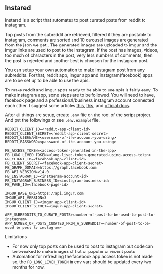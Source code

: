  ## Instared
 Instared is a script that automates to post curated posts from reddit to instagram. 

Top posts from the subreddit are retrieved, filtered if they are postable to instagram, comments are sorted and 10 carousel images are generated from the json we get.. The generated images are uploaded to imgur and the imgur links are used to post to the instagram. If the post has images, videos, too much of characters in the post, very less numbers of comments, then the post is rejected and another best is choosen for the instagram post. 

You can setup your own automation to make instagram post from any subreddits. For that, reddit app, imgur app and instagram(facebook) apps are to be set up to be able to use the apis. 

To make reddit and imgur apps ready to be able to use apis is fairly easy. To make instagram app, some steps are to be followed. You will need to have, facebook page and a professional/business instagram account connected each other.  I suggest some articles  [this](https://www.youtube.com/playlist?list=PL0glhsZ01I-BAFwPmQBWMNqUDnkSlOR6r), [this](https://www.youtube.com/watch?v=Q5kw7vGLqgs&t=1810s&ab_channel=SkoloOnline), and [official docs](https://developers.facebook.com/docs/instagram-api/guides/content-publishing/).

After all things are setup, create `.env` file on the root of the script project. And put the followings or see `.env.example` file.

```REDDIT_LOGO_URL=https://seeklogo.com/images/R/reddit-logo-23F13F6A6A-seeklogo.com.png
REDDIT_CLIENT_ID=<reddit-app-client-id>
REDDIT_CLIENT_SECRET=<reddit-app-client-secret>
REDDIT_USERNAME=<username-of-the-account-you-using>
REDDIT_PASSWORD=<password-of-the-account-you-using>

FB_ACCESS_TOKEN=<access-token-generated-in-the-app>
FB_LONG_LIVED_TOKEN=<long-lived-token-generated-using-access-token>
FB_CLIENT_ID=<facebook-app-client-id>
FB_CLIENT_SECRET=<facebook-app-client-secret>
FB_GRAPH_DOMAIN=https://graph.facebook.com
FB_API_VERSION=v14.0
FB_INSTAGRAM_ID=<instagram-account-id>
FB_INSTAGRAM_BUSINESS_ID=<instagram-business-id>
FB_PAGE_ID=<facebook-page-id>

IMGUR_BASE_URL=https://api.imgur.com
IMGUR_API_VERSION=3
IMGUR_CLIENT_ID=<imgur-app-client-id>
IMGUR_CLIENT_SECRET=<imgur-app-client-secret>

APP_SUBREDDITS_TO_CURATE_POSTS=<number-of-post-to-be-used-to-post-to-instagram>
APP_NUMBER_OF_POSTS_CURATED_FROM_A_SUBREDDIT=<number-of-post-to-be-used-to-post-to-instagram>
```
Limitations
- For now only top posts can be used to post to instagram but code can be tweaked to make images of hot or popular or recent posts
- Automation for refreshing the facebook app access token is not made so, the `FB_LONG_LIVED_TOKEN` in env vars should be updated every two months for now. 


